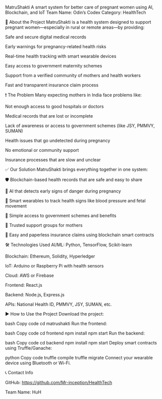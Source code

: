 MatruShakti
A smart system for better care of pregnant women using AI, Blockchain, and IoT
Team Name: Odin’s Codex
Category: HealthTech

🌟 About the Project
MatruShakti is a health system designed to support pregnant women—especially in rural or remote areas—by providing:

Safe and secure digital medical records

Early warnings for pregnancy-related health risks

Real-time health tracking with smart wearable devices

Easy access to government maternity schemes

Support from a verified community of mothers and health workers

Fast and transparent insurance claim process

❗ The Problem
Many expecting mothers in India face problems like:

Not enough access to good hospitals or doctors

Medical records that are lost or incomplete

Lack of awareness or access to government schemes (like JSY, PMMVY, SUMAN)

Health issues that go undetected during pregnancy

No emotional or community support

Insurance processes that are slow and unclear

✅ Our Solution
MatruShakti brings everything together in one system:

🛡️ Blockchain-based health records that are safe and easy to share

🧠 AI that detects early signs of danger during pregnancy

📶 Smart wearables to track health signs like blood pressure and fetal movement

🏥 Simple access to government schemes and benefits

🤝 Trusted support groups for mothers

💸 Easy and paperless insurance claims using blockchain smart contracts

🛠️ Technologies Used
AI/ML: Python, TensorFlow, Scikit-learn

Blockchain: Ethereum, Solidity, Hyperledger

IoT: Arduino or Raspberry Pi with health sensors

Cloud: AWS or Firebase

Frontend: React.js

Backend: Node.js, Express.js

APIs: National Health ID, PMMVY, JSY, SUMAN, etc.

▶️ How to Use the Project
Download the project:

bash
Copy code
cd matrushakti
Run the frontend:

bash
Copy code
cd frontend
npm install
npm start
Run the backend:

bash
Copy code
cd backend
npm install
npm start
Deploy smart contracts using Truffle/Ganache:

python
Copy code
truffle compile
truffle migrate
Connect your wearable device using Bluetooth or Wi-Fi.


📞 Contact Info




GitHub: https://github.com/Mr-inception/HealthTech

Team Name: HuH 
